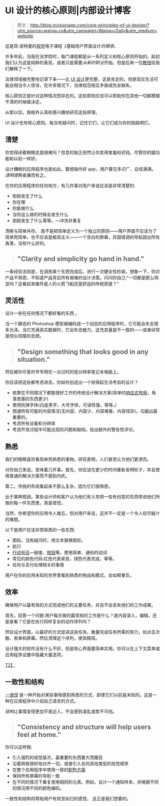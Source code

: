 # UI 设计的核心原则|内部设计博客

> 原文：<http://blog.invisionapp.com/core-principles-of-ui-design/?utm_source=wanqu.co&utm_campaign=Wanqu+Daily&utm_medium=website>

这是简·波特曼的[视觉](https://www.invisionapp.com)电子课程《基础用户界面设计*的摘录。*

许多年前，当我在法学院时，每门课程都是从一系列定义和核心原则开始的。起初我们认为这是纯粹的表现，或者只是需要*从新的职业*开始。但是后来一位[教授](/inside-design/design-teachers-approach-design/)给我们解释了一下。

法律领域被完整地记录下来——比 [UI 设计](https://www.invisionapp.com/design-defined/user-interface-design)更完整，这是肯定的。但是现实生活可能会相当令人惊讶。在许多情况下，法律规范相互矛盾或完全缺失。

核心原则正是针对这种情况而存在的。这些原则应该可以帮助你在其他一切都模糊不清的时候做决定。

从那以后，我格外认真和感兴趣地研究这些原理。

UI 设计也有核心原则。每当有疑问时，记住它们，让它们成为你的指路明灯。

## 清楚

你觉得闭着眼睛走路很难吗？信息的缺乏突然让你变得害羞和迟钝，尽管你的腿功能和以前一样好。

设计糟糕的应用程序也是如此。要想操作好 app，用户要见多识广，自信满满。*透明度*两者兼而有之。

在你的应用程序的任何地方，有几件事对用户来说应该是非常清楚的:

*   刚刚发生了什么
*   你在哪
*   你能做什么
*   当你这么做的时候会发生什么
*   刚刚发生了什么等等。—冲洗并重复

清晰与简单并存。 我不是把简单定义为一个独立的原则——用户界面不应该为了简单而简单。也不应该是极简主义——一个空白的屏幕，异国情调的导航跳出所有角落，没有什么好的。

> ## "Clarity and simplicity go hand in hand."

一条经验法则是，在调用某个东西完成后，进行一次健全性检查。想象一下，你对产品不熟悉，不知道产品背后所有艰难的设计决策。问问你自己:“一切都是那么明显吗？这看起来像外星人的火箭飞船还是舒适的传统房屋？”

## 灵活性

设计一些在任何情况下都好看的东西 。

当一个静态的 Photoshop 模型被编码成一个动态的应用程序时，它可能会失去很多光泽。当它充满真实数据时，它会失去魅力，这充其量是不一致的——或者经常是彻头彻尾的丑陋。

> ## "Design something that looks good in any situation."

然后被你可爱的爷爷用在一台过时的低分辨率笔记本电脑上。

你应该把这些都考虑进去。你如何创造出一个经得起生活考验的设计？

*   依靠在不同情况下都能很好工作的传统设计解决方案(简单的[响应式布局](/inside-design/future-responsive-design-standards/)，角落里塞的东西更少)
*   使用防弹字体(白底黑字，大号字体，可读性强，等等。)
*   想通所有可能的内容情况(无内容、内容少、内容难看、内容怪异)。勾画出最重要的。
*   考虑所有设备和分辨率
*   考虑开发过程中可能出现的问题和缺陷。给出额外的警告性评论。

## 熟悉

我们的眼睛喜欢看简单而熟悉的事物。研究表明，人们甚至认为他们更漂亮。

对你自己来说，意味着几件事。首先，你应该花更少的时间重新发明轮子，并且使用普通的解决方案而不感到内疚。

第二，传统的布局看起来不那么复杂，因为它们很熟悉。

出于某种原因，某些设计师和客户认为他们有义务把一些有创意的东西带进他们所做的每一件东西里。真是错觉。

当然，你希望你的应用令人难忘。但对用户来说，这并不一定是一个令人绞尽脑汁的难题。

以下是用户应该非常熟悉的一些东西:

*   图标。当有疑问时，用文本替换图标。
*   航行
*   [行动号召](/inside-design/designing-email-list-cta/)—链接、[按钮](/inside-design/comprehensive-guide-designing-ux-buttons/)等。使用简单、通俗的动词
*   常见的颜色代码:红色代表紧急，绿色代表完成，等等。
*   任何与支付处理相关的事情

用户在你的应用未知的世界里看到熟悉的物品和模式，会如释重负。

## 效率

确保用户以最有效的方式完成他们的主要任务，并且不会丢失他们的工作成果。

首先，回答一个问题:用户每天做的最常规的工作是什么？是内容录入，编辑，还是查看？它是在执行同样复杂的动作序列吗？

然后设计界面，以最好的方式促进这些任务。衡量完成任务所需的努力，如点击次数、表单和屏幕。然后清理这个序列，使其精简。

设计强大的软件没有什么不好，但是核心界面要简单实用。你可以在上下文菜单或应用程序设置中隐藏大量选项。

[T2】](https://s3.amazonaws.com/blog.invisionapp.com/uploads/2016/02/designers-01.png)

## 一致性和结构

*[一致性](/inside-design/consistent-design/)* 是一种开始对某些事物感到熟悉的方式，即使它们以前是未知的。这是一种在应用程序中介绍自己语言的方式。

*结构*让事情变得更加平易近人，不会感到凌乱或势不可挡。

> ## "Consistency and structure will help users feel at home."

你可以这样做:

*   引入强烈的视觉层次，最重要的东西要大而醒目
*   沿着网格很好地对齐一切，或者引入任何其他类型的视觉顺序
*   在整个应用程序中使用一致的[配色方案](/inside-design/quick-guide-color-palette/)
*   保持所有屏幕的导航一致
*   在不同的情况下重复使用相同的元素。例如，设计一个通知样本，并根据不同的情况用不同的颜色编码。

一致性和结构将帮助用户有宾至如归的感觉。 这正是我们想要的。